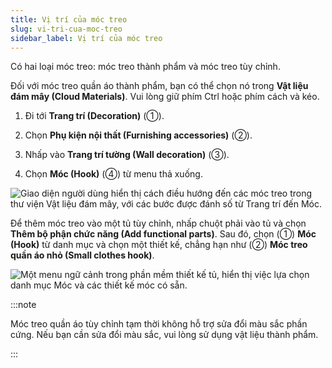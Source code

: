 ```yaml
---
title: Vị trí của móc treo
slug: vi-tri-cua-moc-treo
sidebar_label: Vị trí của móc treo
---
```


Có hai loại móc treo: móc treo thành phẩm và móc treo tùy chỉnh.

Đối với móc treo quần áo thành phẩm, bạn có thể chọn nó trong **Vật liệu đám mây (Cloud Materials)**. Vui lòng giữ phím Ctrl hoặc phím cách và kéo.

1. Đi tới **Trang trí (Decoration)** (①).

2. Chọn **Phụ kiện nội thất (Furnishing accessories)** (②).

3. Nhấp vào **Trang trí tường (Wall decoration)** (③).

4. Chọn **Móc (Hook)** (④) từ menu thả xuống.

![Giao diện người dùng hiển thị cách điều hướng đến các móc treo trong thư viện Vật liệu đám mây, với các bước được đánh số từ Trang trí đến Móc.](https://storage.googleapis.com/jegavn_kb/images/acaeb751-6599-4031-95c4-47d849ac3b06.png)

Để thêm móc treo vào một tủ tùy chỉnh, nhấp chuột phải vào tủ và chọn **Thêm bộ phận chức năng (Add functional parts)**. Sau đó, chọn (①) **Móc (Hook)** từ danh mục và chọn một thiết kế, chẳng hạn như (②) **Móc treo quần áo nhỏ (Small clothes hook)**.

![Một menu ngữ cảnh trong phần mềm thiết kế tủ, hiển thị việc lựa chọn danh mục Móc và các thiết kế móc có sẵn.](https://storage.googleapis.com/jegavn_kb/images/db019eaf-23db-4d28-92b7-de563d17359c.png)

:::note

Móc treo quần áo tùy chỉnh tạm thời không hỗ trợ sửa đổi màu sắc phần cứng. Nếu bạn cần sửa đổi màu sắc, vui lòng sử dụng vật liệu thành phẩm.

:::